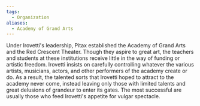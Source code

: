 ```yaml
---
tags:
  - Organization
aliases:
  - Academy of Grand Arts
---
```


Under Irovetti's leadership, Pitax established the Academy of Grand Arts and the Red Crescent Theater. Though they aspire to great art, the teachers and students at these institutions receive little in the way of funding or artistic freedom. Irovetti insists on carefully controlling whatever the various artists, musicians, actors, and other performers of the academy create or do. As a result, the talented sorts that Irovetti hoped to attract to the academy never come, instead leaving only those with limited talents and great delusions of grandeur to enter its gates. The most successful are usually those who feed Irovetti's appetite for vulgar spectacle. 